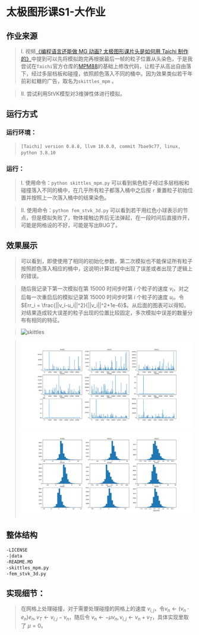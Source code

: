 # 太极图形课S1-大作业

## 作业来源

> I. 视频[《编程语言还能做 MG 动画? 太极图形课片头是如何用 Taichi 制作的》](ttps://www.bilibili.com/video/BV15q4y1m7FP?share_source=copy_web)中提到可以先将模拟跑完再根据最后一帧的粒子位置从头染色，于是我尝试在`Taichi`官方仓库的[MPM88](https://github.com/taichi-dev/taichi/blob/master/python/taichi/examples/simulation/mpm88.py)的基础上修改代码，让粒子从高出自由落下，经过多层档板和碰撞，依照颜色落入不同的桶中。因为效果类似若干年前彩虹糖的广告，取名为`skittles_mpm` 。

> II. 尝试利用StVK模型对3维弹性体进行模拟。

## 运行方式
### 运行环境：
> `[Taichi] version 0.8.8, llvm 10.0.0, commit 7bae9c77, linux, python 3.8.10`

### 运行：
> I. 使用命令：`python skittles_mpm.py` 可以看到紫色粒子经过多层档板和碰撞落入不同的桶中，在几乎所有粒子都落入桶中之后按 `r` 重置粒子初始位置并按照上一次落入桶中的结果染色。

> II. 使用命令：`python fem_stvk_3d.py` 可以看到若干用红色小球表示的节点，但是模拟失败了，物体接触边界后无法弹起，在一段时间后直接炸开，可能是网格设的不好，可能是写出BUG了。
## 效果展示

> 可以看到，即使使用了相同的初始化参数，第二次模拟也不能保证所有粒子按照颜色落入相应的桶中，这说明计算过程中出现了误差或者出现了逻辑上的错误。

> 随后我记录下第一次模拟在第 $15000$ 时间步时第 $i$ 个粒子的速度 $v_i$，对之后每一次重启后的模拟记录第 $15000$ 时间步时第 $i$ 个粒子的速度 $u_i$，令$Err_i = \frac{||v_i-u_i||^2}{||v_i||^2+1e-6}$。从后面的图表可以得知，对结果造成较大误差的粒子出现的位置比较固定，多次模拟中误差的数量分布有相同的特征。

> ![skittles](./data/skittle.gif)

> ![plots](./data/err_plot.png)
> ![hists](./data/err_hist.png)

## 整体结构

```
-LICENSE
-|data
-README.MD
-skittles_mpm.py
-fem_stvk_3d.py
```

## 实现细节：

> 在网格上处理碰撞，对于需要处理碰撞的网格上的速度 $v_{i,j}$，令$v_n \leftarrow(v_n\cdot e_n)e_n, v_T \leftarrow v_{i,j}-v_n$，随后令 $v_n \leftarrow-\mu v_n, v_{i,j}\leftarrow v_n+v_T$，具体实现里取了 $\mu=0$。
